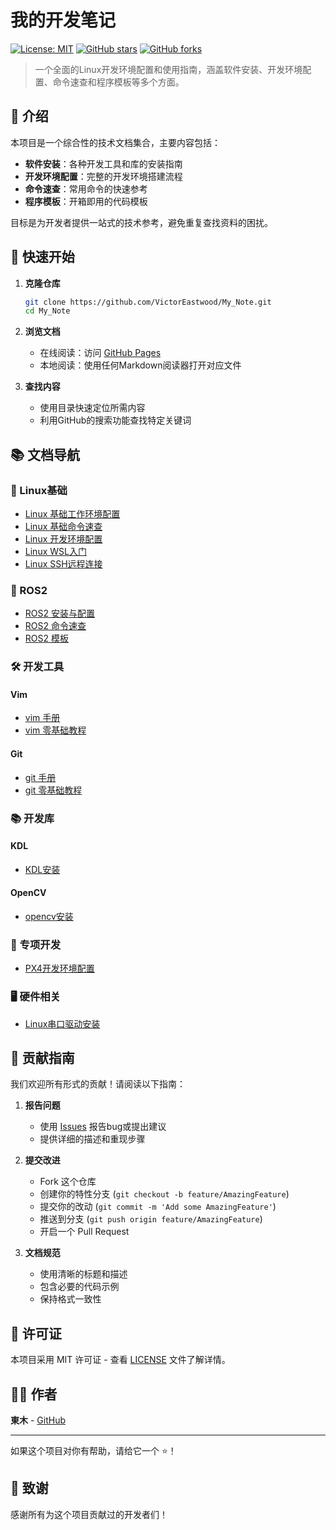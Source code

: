 # 我的开发笔记

[![License: MIT](https://img.shields.io/badge/License-MIT-yellow.svg)](https://opensource.org/licenses/MIT)
[![GitHub stars](https://img.shields.io/github/stars/VictorEastwood/My_Note)](https://github.com/VictorEastwood/My_Note/stargazers)
[![GitHub forks](https://img.shields.io/github/forks/VictorEastwood/My_Note)](https://github.com/VictorEastwood/My_Note/network)

> 一个全面的Linux开发环境配置和使用指南，涵盖软件安装、开发环境配置、命令速查和程序模板等多个方面。


## 🚀 介绍

本项目是一个综合性的技术文档集合，主要内容包括：

- **软件安装**：各种开发工具和库的安装指南
- **开发环境配置**：完整的开发环境搭建流程
- **命令速查**：常用命令的快速参考
- **程序模板**：开箱即用的代码模板

目标是为开发者提供一站式的技术参考，避免重复查找资料的困扰。

## 🏁 快速开始

1. **克隆仓库**
   ```bash
   git clone https://github.com/VictorEastwood/My_Note.git
   cd My_Note
   ```

2. **浏览文档**
   - 在线阅读：访问 [GitHub Pages](https://github.com/VictorEastwood/My_Note)
   - 本地阅读：使用任何Markdown阅读器打开对应文件

3. **查找内容**
   - 使用目录快速定位所需内容
   - 利用GitHub的搜索功能查找特定关键词

## 📚 文档导航

### 🐧 Linux基础
- [Linux 基础工作环境配置](linux/Linux_setup.md)
- [Linux 基础命令速查](linux/Linux_cmd.md)
- [Linux 开发环境配置](linux/Linux_development.md)
- [Linux WSL入门](linux/Linux_wsl.md)
- [Linux SSH远程连接](linux/Linux_ssh.md)

### 🤖 ROS2
- [ROS2 安装与配置](ros2/Linux_ros2_installation.md)
- [ROS2 命令速查](ros2/Linux_ros2_cmd.md)
- [ROS2 模板](ros2/Linux_ros2_template.md)

### 🛠️ 开发工具

#### Vim
- [vim 手册](tools/vim/Linux_vim.md)
- [vim 零基础教程](tools/vim/Linux_vim_tutorial.md)

#### Git
- [git 手册](tools/git/Linux_git.md)
- [git 零基础教程](tools/git/Linux_git_tutorial.md)

### 📚 开发库

#### KDL
- [KDL安装](lib/kdl/Linux_kdl_installation.md)

#### OpenCV
- [opencv安装](lib/opencv/Linux_opencv_installation.md)

### 🚁 专项开发
- [PX4开发环境配置](PX4/Linux_px4_install.md)

### 🖥️ 硬件相关
- [Linux串口驱动安装](hardware/Linux_Serial.md)

## 🤝 贡献指南

我们欢迎所有形式的贡献！请阅读以下指南：

1. **报告问题**
   - 使用 [Issues](https://github.com/VictorEastwood/My_Note/issues) 报告bug或提出建议
   - 提供详细的描述和重现步骤

2. **提交改进**
   - Fork 这个仓库
   - 创建你的特性分支 (`git checkout -b feature/AmazingFeature`)
   - 提交你的改动 (`git commit -m 'Add some AmazingFeature'`)
   - 推送到分支 (`git push origin feature/AmazingFeature`)
   - 开启一个 Pull Request

3. **文档规范**
   - 使用清晰的标题和描述
   - 包含必要的代码示例
   - 保持格式一致性

## 📄 许可证

本项目采用 MIT 许可证 - 查看 [LICENSE](LICENSE) 文件了解详情。

## 👨‍💻 作者

**東木** - [GitHub](https://github.com/VictorEastwood)

---

如果这个项目对你有帮助，请给它一个 ⭐️！

## 🙏 致谢

感谢所有为这个项目贡献过的开发者们！



